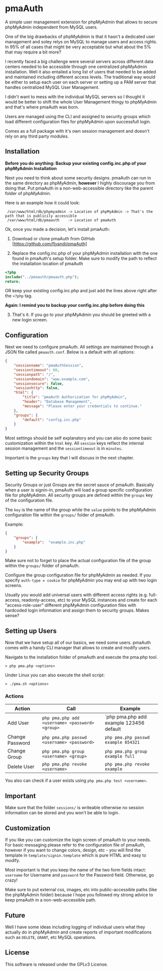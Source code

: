 pmaAuth
=======

A simple user management extension for phpMyAdmin that allows to secure phpMyAdmin independent from MySQL users.

One of the big drawbacks of phpMyAdmin is that it hasn't a dedicated user management and soley relys on MySQL to manage users and access rights. In 95% of all cases that might be very acceptable but what about the 5% that may require a bit more?

I recently faced a big challenge were several servers across different data centers needed to be accessible through one centralized phpMyAdmin installation. Well it also entailed a long list of users that needed to be added and maintained including different access levels. The traditional way would be either to setup each user on each server or setting up a PAM server that handles centralized MySQL User Management.

I didn't want to mess with the individual MySQL servers so I thought it would be better to shift the whole User Management thingy to phpMyAdmin and that's where pmaAuth was born.

Users are managed using the CLI and assigned to security groups which load different configuration files for phpMyAdmin upon successfull login.

Comes as a full package with it's own session management and doesn't rely on any third party modules.


## Installation

**Before you do anything: Backup your existing config.inc.php of your phpMyAdmin Installation**

Next you need to think about some security designs. pmaAuth can run in the same directory as phpMyAdmin, **however** I highly discourage you from doing that. Put pmaAuth in a non-web-accessible directory like the parent folder of phpMyAdmin. 

Here is an example how it could look:

```
 /var/www/html/db/phpmyadmin -> Location of phpMyAdmin -> That's the path that is publicily accessible
 /var/www/html/db/pmaauth    -> Location of pmaAuth    
```

Ok, once you made a decision, let's install pmaAuth:

1) Download or clone pmaAuth from GitHub [https://github.com/flyandi/pmaAuth]

2) Replace the config.inc.php of your phpMyAdmin installation with the one found in pmaAuth's setup folder. Make sure to modify the path to reflect the installation location of pmaAuth

```php
<?php
include("../pmaauth/pmaauth.php");
return;
```
OR keep your existing config.inc.php and just add the lines above right after the `<?php` tag.

**Again: I remind you to backup your config.inc.php before doing this**

3) That's it. If you go to your phpMyAdmin you should be greeted with a new login screen.


## Configuration

Next we need to configure pmaAuth. All settings are maintained through a JSON file called `pmaauth.conf`. Below is a default with all options: 

```json
{
	"sessionname": "pmaAuthSession",
	"sessiontimeout": 60,
	"sessionpath": "/",
	"sessiondomain": "www.example.com",
	"sessionsecure": false,
	"sessionhttp": false,
	"html": {
		"title": "pmaAuth Authorization for phpMyAdmin",
		"header": "Database Management",
		"message": "Please enter your credentials to continue."
	},
	"groups": {
		"default": "config.inc.php"
	}
}
```

Most settings should be self explanatory and you can also do some basic customization within the `html` key. All `session` keys reflect the internal session management and the `sessiontimeout` is in `minutes`. 

Important is the `groups` key that I will discuss in the next chapter.


## Setting up Security Groups

Security Groups or just Groups are the secret sauce of pmaAuth. Basically when a user is signin-in, pmaAuth will load a group specific configuration file for phpMyAdmin. All security groups are defined within the `groups` key of the configuration file.

The `key` is the name of the group while the `value` points to the phpMyAdmin configuration file within the `groups/` folder of pmaAuth.

Example:

```json
{
	"groups": {
		"example":	"example.inc.php"
	}
}
```

Make sure not to forget to place the actual configuration file of the group within the `groups/` folder of pmaAuth. 

Configure the group configuration file for phpMyAdmin as needed. If you specify `auth-type = cookie` for phpMyAdmin you may end up with two login screens. 

Usually you would add universal users with different access rights (e.g. full-access, readonly-access, etc) to your MySQL instances and create for each "access-role-user" different phpMyAdmin configuration files with hardcoded login information and assign them to security groups. Makes sense?


## Setting up Users

Now that we have setup all of our basics, we need some users. pmaAuth comes with a handy CLI manager that allows to create and modify users.

Navigate to the installation folder of pmaAuth and execute the pma.php tool. 

```shell
> php pma.php <options>
```

Under Linux you can also execute the shell script:

```shell
> ./pma.sh <options>
```

### Actions

Action			| Call													| Example
---				| ---													| ---
Add User		| `php pma.php add <username> <password> <group>`		| `php pma.php add example 123456 default
Change Password	| `php pma.php passwd <username> <password>`			| `php pma.php passwd example 654321`
Change Group	| `php pma.php group <username> <group>`				| `php pma.php group example full`
Delete User		| `php pma.php revoke <username>`						| `php pma.php revoke example`

You also can check if a user exists using `php pma.php test <username>`.


## Important

Make sure that the folder `sessions/` is writeable otherwise no session information can be stored and you won't be able to login. 


## Customization

If you like you can customize the login screen of pmaAuth to your needs. For basic messaging please refer to the configuration file of pmaAuth, however if you want to change colors, design, etc - you will find the template in `template/signin.template` which is pure HTML and easy to modify.

Most important is that you keep the name of the two form fields intact: `username` for Username and `password` for the Password field. Otherwise, go crazy!

Make sure to put external css, images, etc into public-accessible paths (like the phpMyAdmin folder) because I hope you followed my strong advice to keep pmaAuth in a non-web-accessible path.


## Future

Well I have some ideas including logging of individual users what they actually do in phpMyAdmin and create reports of important modifications such as `DELETE`, `GRANT`, etc MySQL operations. 

## License

This software is released under the GPLv3 License.